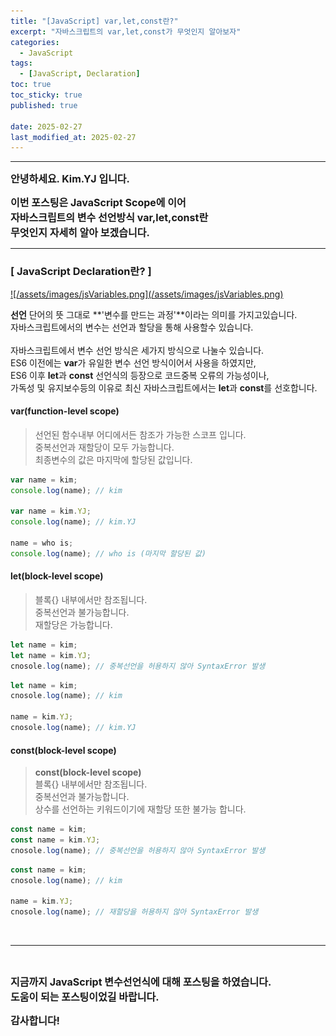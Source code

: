 ```yaml
---
title: "[JavaScript] var,let,const란?"
excerpt: "자바스크립트의 var,let,const가 무엇인지 알아보자"
categories:
  - JavaScript
tags:
  - [JavaScript, Declaration]
toc: true
toc_sticky: true
published: true

date: 2025-02-27
last_modified_at: 2025-02-27
---
```


---

<span style='font-size:1rem'>**안녕하세요. Kim.YJ 입니다.**</span>

<span style='font-size:1rem'>**이번 포스팅은 JavaScript Scope에 이어**</span> <br>
<span style='font-size:1rem'>**자바스크립트의 변수 선언방식 var,let,const란**</span> <br>
<span style='font-size:1rem'>**무엇인지 자세히 알아 보겠습니다.**</span>

---

### [ JavaScript Declaration란? ] <br>

<a href="/assets/images/jsVariables.png">
![/assets/images/jsVariables.png](/assets/images/jsVariables.png)
</a>

**선언** 단어의 뜻 그대로 **'변수를 만드는 과정'**이라는 의미를 가지고있습니다.<br>
자바스크립트에서의 변수는 선언과 할당을 통해 사용할수 있습니다.<br> <br>
자바스크립트에서 변수 선언 방식은 세가지 방식으로 나눌수 있습니다.<br>
ES6 이전에는 **var**가 유일한 변수 선언 방식이어서 사용을 하였지만,<br>
ES6 이후 **let**과 **const** 선언식의 등장으로 코드중복 오류의 가능성이나,<br>
가독성 및 유지보수등의 이유로 최신 자바스크립트에서는 **let**과 **const**를 선호합니다.

####  **var(function-level scope)**

> 선언된 함수내부 어디에서든 참조가 가능한 스코프 입니다.<br>
> 중복선언과 재할당이 모두 가능합니다.<br>
> 최종변수의 값은 마지막에 할당된 값입니다.<br>

```javascript
var name = kim; 
console.log(name); // kim

var name = kim.YJ;
console.log(name); // kim.YJ

name = who is;
console.log(name); // who is (마지막 할당된 값)
```

#### **let(block-level scope)**

> 블록{} 내부에서만 참조됩니다.<br>
> 중복선언과 불가능합니다.<br>
> 재할당은 가능합니다.<br>

```javascript
let name = kim; 
let name = kim.YJ;
cnosole.log(name); // 중복선언을 허용하지 않아 SyntaxError 발생
```

```javascript
let name = kim; 
cnosole.log(name); // kim

name = kim.YJ;
cnosole.log(name); // kim.YJ
```

#### **const(block-level scope)**

> **const(block-level scope)**<br>
> 블록{} 내부에서만 참조됩니다.<br>
> 중복선언과 불가능합니다.<br>
> 상수를 선언하는 키워드이기에 재할당 또한 불가능 합니다.<br>

```javascript
const name = kim;
const name = kim.YJ;
cnosole.log(name); // 중복선언을 허용하지 않아 SyntaxError 발생
```

```javascript
const name = kim;
cnosole.log(name); // kim

name = kim.YJ;
cnosole.log(name); // 재할당을 허용하지 않아 SyntaxError 발생
```

<br>

---

<br>

<span style='font-size:1rem'> **지금까지 JavaScript 변수선언식에 대해 포스팅을 하였습니다.** </span><br>
<span style='font-size:1rem'> **도움이 되는 포스팅이었길 바랍니다.** </span><br>

<span style='font-size:1rem'> **감사합니다!** </span>